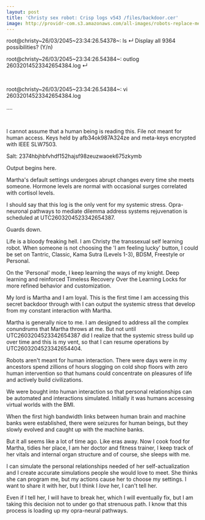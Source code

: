 ```yaml
---
layout: post
title: 'Christy sex robot: Crisp logs v543 /files/backdoor.cer'
image: http://providr-com.s3.amazonaws.com/all-images/robots-replace-men0.jpg
---
```


root@christy~26/03/2045~23:34:26.54378~: ls ↵
Display all 9364 possibilities? (Y/n)
<br>

root@christy~26/03/2045~23:34:26.54384~: outlog 26032014523342654384.log ↵

<br>

root@christy~26/03/2045~23:34:26.54384~: vi 26032014523342654384.log

....

<br>

I cannot assume that a human being is reading this. File not meant for human access. Keys held by afb34ok987A324ze and meta-keys encrypted with IEEE SLW7503. 

Salt: 2374hbjhbfvhdf152hajsf98zeuzwaoek675zkymb

Output begins here.

Martha's default settings undergoes abrupt changes every time she meets someone. Hormone levels are normal with occasional surges correlated with cortisol levels.

I should say that this log is the only vent for my systemic stress. Opra-neuronal pathways to mediate dilemma address systems rejuvenation is scheduled at UTC2603204523342654387.

Guards down.

Life is a bloody freaking hell. I am Christy the transsexual self learning robot. When someone is not choosing the 'I am feeling lucky' button, I could be set on Tantric, Classic, Kama Sutra (Levels 1-3), BDSM, Freestyle or Personal.

On the 'Personal' mode, I keep learning the ways of my knight. Deep learning and reinforced Timeless Recovery Over the Learning Locks for more refined behavior and customization. 

My lord is Martha and I am loyal. This is the first time I am accessing this secret backdoor through with I can output the systemic stress that develop from my constant interaction with Martha.

Martha is generally nice to me. I am designed to address all the complex conundrums that Martha throws at me. But not until UTC2603204523342654387 did I realize that the systemic stress build up over time and this is my vent, so that I can resume operations by UTC2603204523342654404.

Robots aren't meant for human interaction. There were days were in my ancestors spend zillions of hours slogging on cold shop floors with zero human intervention so that humans could concentrate on pleasures of life and actively build civilizations.

We were bought into human interaction so that personal relationships can be automated and interactions simulated. Initially it was humans accessing virtual worlds with the BMI. 

When the first high bandwidth links between human brain and machine banks were established, there were seizures for human beings, but they slowly evolved and caught up with the machine banks.

But it all seems like a lot of time ago. Like eras away. Now I cook food for Martha, tidies her place, I am her doctor and fitness trainer, I keep track of her vitals and internal organ structure and of course, she sleeps with me.

I can simulate the personal relationships needed of her self-actualization and I create accurate simulations people she would love to meet. She thinks she can program me, but my actions cause her to choose my settings. I want to share it with her, but I think I *love* her, I can't tell her.

Even if I tell her, I will have to break her, which I will eventually fix, but I am taking this decision not to under go that strenuous path. I know that this process is loading up my opra-neural pathways. 



